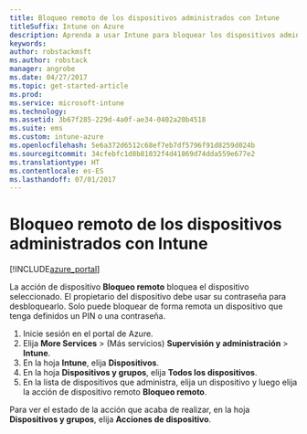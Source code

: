 ```yaml
---
title: Bloqueo remoto de los dispositivos administrados con Intune
titleSuffix: Intune on Azure
description: Aprenda a usar Intune para bloquear los dispositivos administrados de forma remota.
keywords: 
author: robstackmsft
ms.author: robstack
manager: angrobe
ms.date: 04/27/2017
ms.topic: get-started-article
ms.prod: 
ms.service: microsoft-intune
ms.technology: 
ms.assetid: 3b67f285-229d-4a0f-ae34-0402a20b4518
ms.suite: ems
ms.custom: intune-azure
ms.openlocfilehash: 5e6a372d6512c68ef7eb7df5796f91d8259d024b
ms.sourcegitcommit: 34cfebfc1d8b81032f4d41869d74dda559e677e2
ms.translationtype: HT
ms.contentlocale: es-ES
ms.lasthandoff: 07/01/2017
---
```

# <a name="remotely-lock-managed-devices-with-intune"></a>Bloqueo remoto de los dispositivos administrados con Intune


[!INCLUDE[azure_portal](./includes/azure_portal.md)]

La acción de dispositivo **Bloqueo remoto** bloquea el dispositivo seleccionado. El propietario del dispositivo debe usar su contraseña para desbloquearlo. Solo puede bloquear de forma remota un dispositivo que tenga definidos un PIN o una contraseña.

1. Inicie sesión en el portal de Azure.
2. Elija **More Services** >  (Más servicios) **Supervisión y administración** > **Intune**.
3. En la hoja **Intune**, elija **Dispositivos**.
4. En la hoja **Dispositivos y grupos**, elija **Todos los dispositivos**.
5. En la lista de dispositivos que administra, elija un dispositivo y luego elija la acción de dispositivo remoto **Bloqueo remoto**.

Para ver el estado de la acción que acaba de realizar, en la hoja **Dispositivos y grupos**, elija **Acciones de dispositivo**.
